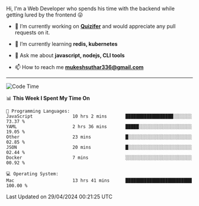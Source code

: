 Hi, I'm a Web Developer who spends his time with the backend while getting lured by the frontend 😜

- 🔭 I’m currently working on **[Quizifer](https://github.com/SutharMukesh/Quizifer/)** and would appreciate any pull requests on it.

- 🌱 I’m currently learning **redis, kubernetes**

- 💬 Ask me about **javascript, nodejs, CLI tools**

- 📫 How to reach me **mukeshsuthar336@gmail.com**

---
<!--START_SECTION:waka-->
![Code Time](http://img.shields.io/badge/Code%20Time-2%2C936%20hrs%2013%20mins-blue)

📊 **This Week I Spent My Time On** 

```text
💬 Programming Languages: 
JavaScript               10 hrs 2 mins       ██████████████████░░░░░░░   73.37 % 
YAML                     2 hrs 36 mins       █████░░░░░░░░░░░░░░░░░░░░   19.05 % 
Other                    23 mins             █░░░░░░░░░░░░░░░░░░░░░░░░   02.85 % 
JSON                     20 mins             █░░░░░░░░░░░░░░░░░░░░░░░░   02.44 % 
Docker                   7 mins              ░░░░░░░░░░░░░░░░░░░░░░░░░   00.92 % 

💻 Operating System: 
Mac                      13 hrs 41 mins      █████████████████████████   100.00 % 
```


 Last Updated on 29/04/2024 00:21:25 UTC
<!--END_SECTION:waka-->
